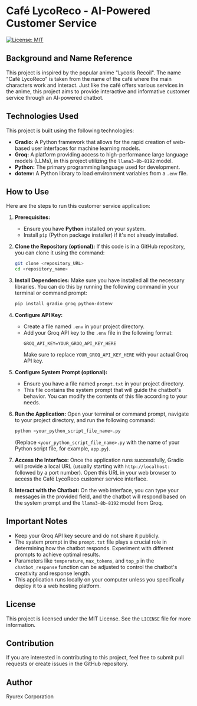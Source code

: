 # Café LycoReco - AI-Powered Customer Service

[![License: MIT](https://img.shields.io/badge/License-MIT-yellow.svg)](https://opensource.org/licenses/MIT)

## Background and Name Reference

This project is inspired by the popular anime "Lycoris Recoil". The name "Café LycoReco" is taken from the name of the café where the main characters work and interact. Just like the café offers various services in the anime, this project aims to provide interactive and informative customer service through an AI-powered chatbot.

## Technologies Used

This project is built using the following technologies:

* **Gradio:** A Python framework that allows for the rapid creation of web-based user interfaces for machine learning models.
* **Groq:** A platform providing access to high-performance large language models (LLMs), in this project utilizing the `llama3-8b-8192` model.
* **Python:** The primary programming language used for development.
* **dotenv:** A Python library to load environment variables from a `.env` file.

## How to Use

Here are the steps to run this customer service application:

1.  **Prerequisites:**
    * Ensure you have **Python** installed on your system.
    * Install `pip` (Python package installer) if it's not already installed.

2.  **Clone the Repository (optional):**
    If this code is in a GitHub repository, you can clone it using the command:
    ```bash
    git clone <repository_URL>
    cd <repository_name>
    ```

3.  **Install Dependencies:**
    Make sure you have installed all the necessary libraries. You can do this by running the following command in your terminal or command prompt:
    ```bash
    pip install gradio groq python-dotenv
    ```

4.  **Configure API Key:**
    * Create a file named `.env` in your project directory.
    * Add your Groq API key to the `.env` file in the following format:
        ```
        GROQ_API_KEY=YOUR_GROQ_API_KEY_HERE
        ```
        Make sure to replace `YOUR_GROQ_API_KEY_HERE` with your actual Groq API key.

5.  **Configure System Prompt (optional):**
    * Ensure you have a file named `prompt.txt` in your project directory.
    * This file contains the system prompt that will guide the chatbot's behavior. You can modify the contents of this file according to your needs.

6.  **Run the Application:**
    Open your terminal or command prompt, navigate to your project directory, and run the following command:
    ```bash
    python <your_python_script_file_name>.py
    ```
    (Replace `<your_python_script_file_name>.py` with the name of your Python script file, for example, `app.py`).

7.  **Access the Interface:**
    Once the application runs successfully, Gradio will provide a local URL (usually starting with `http://localhost:` followed by a port number). Open this URL in your web browser to access the Café LycoReco customer service interface.

8.  **Interact with the Chatbot:**
    On the web interface, you can type your messages in the provided field, and the chatbot will respond based on the system prompt and the `llama3-8b-8192` model from Groq.

## Important Notes

* Keep your Groq API key secure and do not share it publicly.
* The system prompt in the `prompt.txt` file plays a crucial role in determining how the chatbot responds. Experiment with different prompts to achieve optimal results.
* Parameters like `temperature`, `max_tokens`, and `top_p` in the `chatbot_response` function can be adjusted to control the chatbot's creativity and response length.
* This application runs locally on your computer unless you specifically deploy it to a web hosting platform.

## License

This project is licensed under the MIT License. See the `LICENSE` file for more information.

## Contribution

If you are interested in contributing to this project, feel free to submit pull requests or create issues in the GitHub repository.

## Author

Ryurex Corporation
